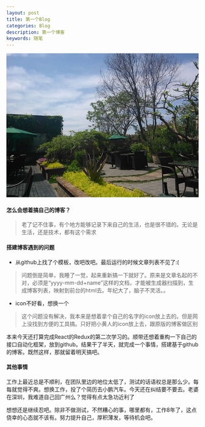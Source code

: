 ```yaml
---
layout: post
title: 第一个Blog
categories: Blog
description: 第一个博客 
keywords: 随笔 
---
```

![image](/images/blog/landscape.jpg)
#### 怎么会想着搞自己的博客？
>   老了记不住事，有个地方能够记录下来自己的生活，也是很不错的。无论是生活，还是技术，都有这个需求

#### 搭建博客遇到的问题
- 从github上找了个模板，改吧改吧。最后运行的时候文章列表不见了:( 
>   问题倒是简单，我睡了一觉，起来重新搞一下就好了。原来是文章名起的不对，必须是“yyyy-mm-dd+name”这样的文档，才能被生成器扫描到，生成博客列表，映射到前台的html去。年纪大了，脑子不灵活。。
- icon不好看，想换一个
>   这个问题没有解决，我本来是想着拿个自己的名字的icon放上去的。但是网上没找到方便的工具搞。只好把小黄人的icon放上去，跟原版的博客做区别

本来今天还打算完成React的Redux的第二次学习的。顺带还想着重构一下自己的接口自动化框架，放到github。结果干了半天，就完成一个事情，搭建基于github的博客。既然这样，那就留着明天搞吧。

#### 其他事情
工作上最近总是不顺利，在团队里边的地位太低了，测试的话语权总是那么少。每每就觉得不爽。想换工作，投了个简历去小鹏汽车。今天还在纠结要不要去。老婆在深圳，我难道自己回广州么？觉得有点太急功近利了

想想还是继续忍吧。除非不做测试，不然糟心的事，哪里都有，工作8年了，这点侥幸的心态就不该有。努力提升自己，厚积薄发，等待机会吧。
